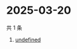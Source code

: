 # 2025-03-20

共 1 条

<!-- BEGIN -->
<!-- 最后更新时间 Thu Mar 20 2025 23:35:12 GMT+0800 (China Standard Time) -->

1. [undefined](https://www.zhihu.com/search?q=undefined)

<!-- END -->
